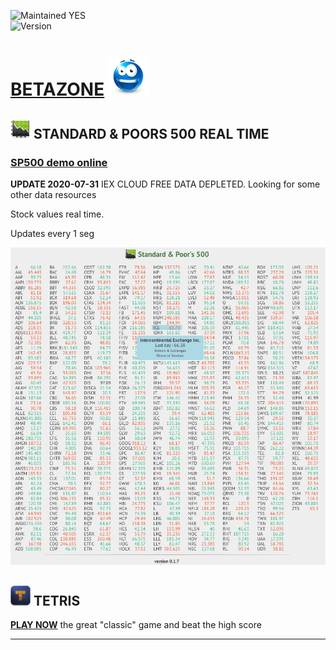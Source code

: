 ![Maintained YES](https://img.shields.io/badge/maintained-YES-green.svg)  
![Version](https://img.shields.io/badge/version-0.4.2-orange.svg)

# [BETAZONE](https://jolav.me/betazone) ![logo](https://github.com/jolav/betazone/blob/master/www/assets/idea64.png?raw=true)  

## ![logo](https://github.com/jolav/betazone/blob/master/www/assets/stock32.png?raw=true) **STANDARD & POORS 500 REAL TIME**

### **[SP500 demo online](https://jolav.me/betazone/sp500/sp500.html)**

**UPDATE 2020-07-31** IEX CLOUD FREE DATA DEPLETED. Looking for some other data resources

Stock values real time.

Updates every 1 seg

![Example](https://github.com/jolav/betazone/blob/master/www/assets/sp500Ex.png?raw=true)


## ![logo](https://github.com/jolav/betazone/blob/master/www/assets/tetris32.png?raw=true)  **TETRIS**

**[PLAY NOW](https://jolav.me/betazone/tetris/tetris.html)** the great "classic" game and beat the high score

<hr>


